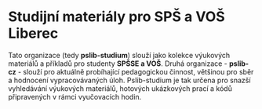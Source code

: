 # Studijní materiály pro SPŠ a VOŠ Liberec

Tato organizace (tedy **pslib-studium**) slouží jako kolekce výukových materiálů a příkladů pro studenty **SPŠSE a VOŠ**. Druhá organizace - **pslib-cz** - slouží pro aktuálně probíhající pedagogickou činnost, 
většinou pro sběr a hodnocení vypracovávaných úloh. Pslib-studium je tak určena pro snazší vyhledávání výukových materiálů, hotových ukázkových prací a kódů připravených v rámci vyučovacích hodin.
